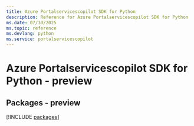 ```yaml
---
title: Azure Portalservicescopilot SDK for Python
description: Reference for Azure Portalservicescopilot SDK for Python
ms.date: 07/30/2025
ms.topic: reference
ms.devlang: python
ms.service: portalservicescopilot
---
```

# Azure Portalservicescopilot SDK for Python - preview
## Packages - preview
[!INCLUDE [packages](portalservicescopilot-index.md)]